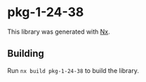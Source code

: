 # pkg-1-24-38

This library was generated with [Nx](https://nx.dev).

## Building

Run `nx build pkg-1-24-38` to build the library.
